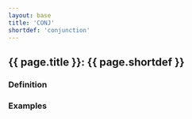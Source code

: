 ```yaml
---
layout: base
title: 'CONJ'
shortdef: 'conjunction'
---
```


## {{ page.title }}: {{ page.shortdef }}

### Definition

### Examples
